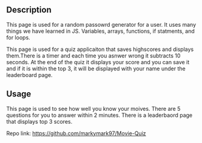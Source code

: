 ## Description



This page is used for a random passowrd generator for a user. It uses many things we have learned in JS. Variables, arrays, functions, if statments, and for loops. 

This page is used for a quiz applicaiton that saves highscores and displays them.There is a timer and each time you asnwer wrong it subtracts 10 seconds. At the end of the quiz it displays your score and you can save it and if it is within the top 3, it will be displayed with your name under the leaderboard page.



## Usage
This page is used to see how well you know your moives. There are 5 questions for you to answer within 2 minutes. There is a leaderbaord page that displays top 3 scores. 


Repo link: https://github.com/markymark97/Movie-Quiz


